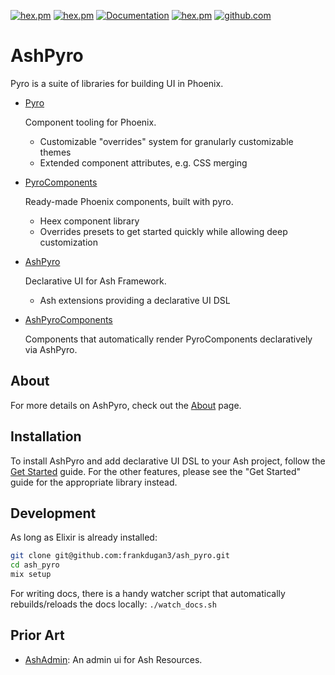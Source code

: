 [![hex.pm](https://img.shields.io/hexpm/l/ash_pyro.svg)](https://hex.pm/packages/ash_pyro)
[![hex.pm](https://img.shields.io/hexpm/v/ash_pyro.svg)](https://hex.pm/packages/ash_pyro)
[![Documentation](https://img.shields.io/badge/documentation-gray)](https://hexdocs.pm/ash_pyro)
[![hex.pm](https://img.shields.io/hexpm/dt/ash_pyro.svg)](https://hex.pm/packages/ash_pyro)
[![github.com](https://img.shields.io/github/last-commit/frankdugan3/ash_pyro.svg)](https://github.com/frankdugan3/ash_pyro)

# AshPyro

Pyro is a suite of libraries for building UI in Phoenix.

- [Pyro](https://hexdocs.pm/pyro)

  Component tooling for Phoenix.

  - Customizable "overrides" system for granularly customizable themes
  - Extended component attributes, e.g. CSS merging

- [PyroComponents](https://hexdocs.pm/pyro_components)

  Ready-made Phoenix components, built with pyro.

  - Heex component library
  - Overrides presets to get started quickly while allowing deep customization

- [AshPyro](https://hexdocs.pm/ash_pyro)

  Declarative UI for Ash Framework.

  - Ash extensions providing a declarative UI DSL

- [AshPyroComponents](https://hexdocs.pm/ash_pyro_components)

  Components that automatically render PyroComponents declaratively via AshPyro.

## About

For more details on AshPyro, check out the [About](https://hexdocs.pm/ash_pyro/about.html) page.

## Installation

To install AshPyro and add declarative UI DSL to your Ash project, follow the [Get Started](https://hexdocs.pm/ash_pyro/get-started.html) guide. For the other features, please see the "Get Started" guide for the appropriate library instead.

## Development

As long as Elixir is already installed:

```sh
git clone git@github.com:frankdugan3/ash_pyro.git
cd ash_pyro
mix setup
```

For writing docs, there is a handy watcher script that automatically rebuilds/reloads the docs locally: `./watch_docs.sh`

## Prior Art

- [AshAdmin](https://github.com/ash-project/ash_admin): An admin ui for Ash Resources.
